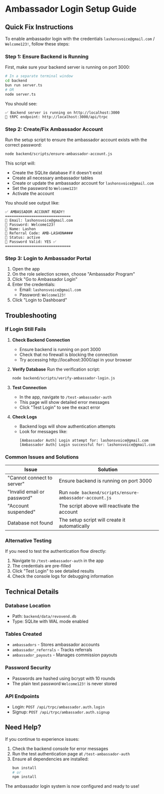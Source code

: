 # Ambassador Login Setup Guide

## Quick Fix Instructions

To enable ambassador login with the credentials `lashonsvoice@gmail.com` / `Welcome123!`, follow these steps:

### Step 1: Ensure Backend is Running

First, make sure your backend server is running on port 3000:

```bash
# In a separate terminal window
cd backend
bun run server.ts
# OR
node server.ts
```

You should see:
```
✅ Backend server is running on http://localhost:3000
📡 tRPC endpoint: http://localhost:3000/api/trpc
```

### Step 2: Create/Fix Ambassador Account

Run the setup script to ensure the ambassador account exists with the correct password:

```bash
node backend/scripts/ensure-ambassador-account.js
```

This script will:
- Create the SQLite database if it doesn't exist
- Create all necessary ambassador tables
- Create or update the ambassador account for `lashonsvoice@gmail.com`
- Set the password to `Welcome123!`
- Activate the account

You should see output like:
```
✅ AMBASSADOR ACCOUNT READY!
==============================
📧 Email: lashonsvoice@gmail.com
🔑 Password: Welcome123!
👤 Name: Lashon
🎫 Referral Code: AMB-LASHON####
📌 Status: active
🔐 Password Valid: YES ✅
==============================
```

### Step 3: Login to Ambassador Portal

1. Open the app
2. On the role selection screen, choose "Ambassador Program"
3. Click "Go to Ambassador Login"
4. Enter the credentials:
   - Email: `lashonsvoice@gmail.com`
   - Password: `Welcome123!`
5. Click "Login to Dashboard"

## Troubleshooting

### If Login Still Fails

1. **Check Backend Connection**
   - Ensure backend is running on port 3000
   - Check that no firewall is blocking the connection
   - Try accessing http://localhost:3000/api in your browser

2. **Verify Database**
   Run the verification script:
   ```bash
   node backend/scripts/verify-ambassador-login.js
   ```

3. **Test Connection**
   - In the app, navigate to `/test-ambassador-auth`
   - This page will show detailed error messages
   - Click "Test Login" to see the exact error

4. **Check Logs**
   - Backend logs will show authentication attempts
   - Look for messages like:
     ```
     [Ambassador Auth] Login attempt for: lashonsvoice@gmail.com
     [Ambassador Auth] Login successful for: lashonsvoice@gmail.com
     ```

### Common Issues and Solutions

| Issue | Solution |
|-------|----------|
| "Cannot connect to server" | Ensure backend is running on port 3000 |
| "Invalid email or password" | Run `node backend/scripts/ensure-ambassador-account.js` |
| "Account suspended" | The script above will reactivate the account |
| Database not found | The setup script will create it automatically |

### Alternative Testing

If you need to test the authentication flow directly:

1. Navigate to `/test-ambassador-auth` in the app
2. The credentials are pre-filled
3. Click "Test Login" to see detailed results
4. Check the console logs for debugging information

## Technical Details

### Database Location
- Path: `backend/data/revovend.db`
- Type: SQLite with WAL mode enabled

### Tables Created
- `ambassadors` - Stores ambassador accounts
- `ambassador_referrals` - Tracks referrals
- `ambassador_payouts` - Manages commission payouts

### Password Security
- Passwords are hashed using bcrypt with 10 rounds
- The plain text password `Welcome123!` is never stored

### API Endpoints
- Login: `POST /api/trpc/ambassador.auth.login`
- Signup: `POST /api/trpc/ambassador.auth.signup`

## Need Help?

If you continue to experience issues:

1. Check the backend console for error messages
2. Run the test authentication page at `/test-ambassador-auth`
3. Ensure all dependencies are installed:
   ```bash
   bun install
   # or
   npm install
   ```

The ambassador login system is now configured and ready to use!